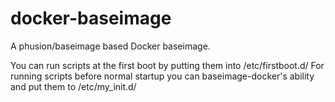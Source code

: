 docker-baseimage
================

A phusion/baseimage based Docker baseimage.

You can run scripts at the first boot by putting them into /etc/firstboot.d/ For running scripts before normal startup you can baseimage-docker's ability and put them to /etc/my_init.d/
